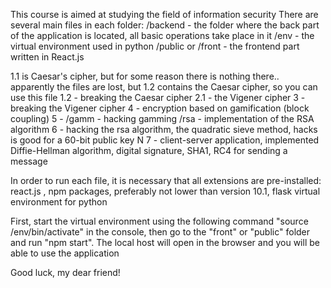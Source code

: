 This course is aimed at studying the field of information security
There are several main files in each folder:
/backend - the folder where the back part of the application is located, all basic operations take place in it
/env - the virtual environment used in python
/public or /front - the frontend part written in React.js

1.1 is Caesar's cipher, but for some reason there is nothing there.. apparently the files are lost, but 1.2 contains the Caesar cipher, so you can use this file
1.2 - breaking the Caesar cipher
2.1 - the Vigener cipher
3 - breaking the Vigener cipher
4 - encryption based on gamification (block coupling)
5 - 
/gamm - hacking gamming
/rsa - implementation of the RSA algorithm
6 - hacking the rsa algorithm, the quadratic sieve method, hacks is good for a 60-bit public key N
7 - client-server application, implemented Diffie-Hellman algorithm, digital signature, SHA1, RC4 for sending a message


In order to run each file, it is necessary that all extensions are pre-installed: react.js , npm packages, preferably not lower than version 10.1, flask virtual environment for python


First, start the virtual environment using the following command "source /env/bin/activate" in the console, then go to the "front" or "public" folder and run "npm start". The local host will open in the browser and you will be able to use the application

Good luck, my dear friend!
